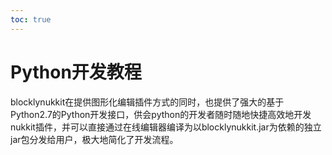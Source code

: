 ```yaml
---         
toc: true         
---         
```

# Python开发教程         
blocklynukkit在提供图形化编辑插件方式的同时，也提供了强大的基于Python2.7的Python开发接口，供会python的开发者随时随地快捷高效地开发nukkit插件，并可以直接通过在线编辑器编译为以blocklynukkit.jar为依赖的独立jar包分发给用户，极大地简化了开发流程。